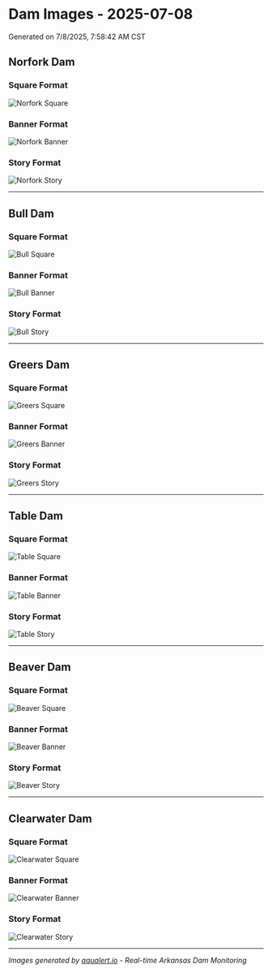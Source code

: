 # Dam Images - 2025-07-08

Generated on 7/8/2025, 7:58:42 AM CST

## Norfork Dam

### Square Format
![Norfork Square](https://raw.githubusercontent.com/lilblessings/dam-images/main/dam-images/2025-07-08/Norfork_2025-07-08_square.png)

### Banner Format
![Norfork Banner](https://raw.githubusercontent.com/lilblessings/dam-images/main/dam-images/2025-07-08/Norfork_2025-07-08_banner.png)

### Story Format
![Norfork Story](https://raw.githubusercontent.com/lilblessings/dam-images/main/dam-images/2025-07-08/Norfork_2025-07-08_story.png)

---

## Bull Dam

### Square Format
![Bull Square](https://raw.githubusercontent.com/lilblessings/dam-images/main/dam-images/2025-07-08/Bull_Shoals_2025-07-08_square.png)

### Banner Format
![Bull Banner](https://raw.githubusercontent.com/lilblessings/dam-images/main/dam-images/2025-07-08/Bull_Shoals_2025-07-08_banner.png)

### Story Format
![Bull Story](https://raw.githubusercontent.com/lilblessings/dam-images/main/dam-images/2025-07-08/Bull_Shoals_2025-07-08_story.png)

---

## Greers Dam

### Square Format
![Greers Square](https://raw.githubusercontent.com/lilblessings/dam-images/main/dam-images/2025-07-08/Greers_Ferry_2025-07-08_square.png)

### Banner Format
![Greers Banner](https://raw.githubusercontent.com/lilblessings/dam-images/main/dam-images/2025-07-08/Greers_Ferry_2025-07-08_banner.png)

### Story Format
![Greers Story](https://raw.githubusercontent.com/lilblessings/dam-images/main/dam-images/2025-07-08/Greers_Ferry_2025-07-08_story.png)

---

## Table Dam

### Square Format
![Table Square](https://raw.githubusercontent.com/lilblessings/dam-images/main/dam-images/2025-07-08/Table_Rock_2025-07-08_square.png)

### Banner Format
![Table Banner](https://raw.githubusercontent.com/lilblessings/dam-images/main/dam-images/2025-07-08/Table_Rock_2025-07-08_banner.png)

### Story Format
![Table Story](https://raw.githubusercontent.com/lilblessings/dam-images/main/dam-images/2025-07-08/Table_Rock_2025-07-08_story.png)

---

## Beaver Dam

### Square Format
![Beaver Square](https://raw.githubusercontent.com/lilblessings/dam-images/main/dam-images/2025-07-08/Beaver_2025-07-08_square.png)

### Banner Format
![Beaver Banner](https://raw.githubusercontent.com/lilblessings/dam-images/main/dam-images/2025-07-08/Beaver_2025-07-08_banner.png)

### Story Format
![Beaver Story](https://raw.githubusercontent.com/lilblessings/dam-images/main/dam-images/2025-07-08/Beaver_2025-07-08_story.png)

---

## Clearwater Dam

### Square Format
![Clearwater Square](https://raw.githubusercontent.com/lilblessings/dam-images/main/dam-images/2025-07-08/Clearwater_2025-07-08_square.png)

### Banner Format
![Clearwater Banner](https://raw.githubusercontent.com/lilblessings/dam-images/main/dam-images/2025-07-08/Clearwater_2025-07-08_banner.png)

### Story Format
![Clearwater Story](https://raw.githubusercontent.com/lilblessings/dam-images/main/dam-images/2025-07-08/Clearwater_2025-07-08_story.png)

---


*Images generated by [aqualert.io](https://www.aqualert.io) - Real-time Arkansas Dam Monitoring*